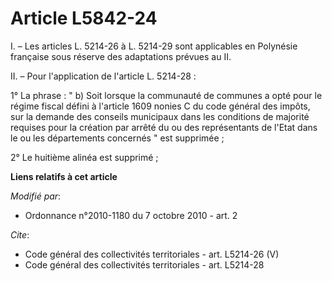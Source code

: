 # Article L5842-24

I. – Les articles L. 5214-26 à L. 5214-29 sont applicables en Polynésie française sous réserve des adaptations prévues au II.

II. – Pour l'application de l'article L. 5214-28 :

1° La phrase : " b) Soit lorsque la communauté de communes a opté pour le régime fiscal défini à l'article 1609 nonies C du
code général des impôts, sur la demande des conseils municipaux dans les conditions de majorité requises pour la création par
arrêté du ou des représentants de l'Etat dans le ou les départements concernés " est supprimée ;

2° Le huitième alinéa est supprimé ;

**Liens relatifs à cet article**

_Modifié par_:

  - Ordonnance n°2010-1180 du 7 octobre 2010 - art. 2

_Cite_:

  - Code général des collectivités territoriales - art. L5214-26 (V)
  - Code général des collectivités territoriales - art. L5214-28
